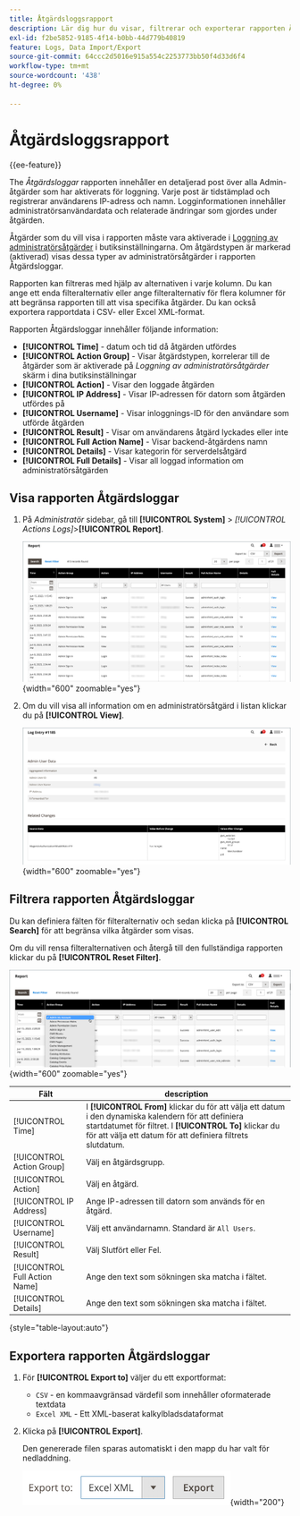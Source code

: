 ```yaml
---
title: Åtgärdsloggsrapport
description: Lär dig hur du visar, filtrerar och exporterar rapporten Åtgärdslogg, som innehåller en detaljerad beskrivning av alla loggaktiverade administratörsåtgärder.
exl-id: f2be5852-9185-4f14-b0bb-44d779b40819
feature: Logs, Data Import/Export
source-git-commit: 64ccc2d5016e915a554c2253773bb50f4d33d6f4
workflow-type: tm+mt
source-wordcount: '438'
ht-degree: 0%

---
```


# Åtgärdsloggsrapport

{{ee-feature}}

The _Åtgärdsloggar_ rapporten innehåller en detaljerad post över alla Admin-åtgärder som har aktiverats för loggning. Varje post är tidstämplad och registrerar användarens IP-adress och namn. Logginformationen innehåller administratörsanvändardata och relaterade ändringar som gjordes under åtgärden.

Åtgärder som du vill visa i rapporten måste vara aktiverade i [Loggning av administratörsåtgärder](action-log.md) i butiksinställningarna. Om åtgärdstypen är markerad (aktiverad) visas dessa typer av administratörsåtgärder i rapporten Åtgärdsloggar.

Rapporten kan filtreras med hjälp av alternativen i varje kolumn. Du kan ange ett enda filteralternativ eller ange filteralternativ för flera kolumner för att begränsa rapporten till att visa specifika åtgärder. Du kan också exportera rapportdata i CSV- eller Excel XML-format.

Rapporten Åtgärdsloggar innehåller följande information:

- **[!UICONTROL Time]** - datum och tid då åtgärden utfördes
- **[!UICONTROL Action Group]** - Visar åtgärdstypen, korrelerar till de åtgärder som är aktiverade på _Loggning av administratörsåtgärder_ skärm i dina butiksinställningar
- **[!UICONTROL Action]** - Visar den loggade åtgärden
- **[!UICONTROL IP Address]** - Visar IP-adressen för datorn som åtgärden utfördes på
- **[!UICONTROL Username]** - Visar inloggnings-ID för den användare som utförde åtgärden
- **[!UICONTROL Result]** - Visar om användarens åtgärd lyckades eller inte
- **[!UICONTROL Full Action Name]** - Visar backend-åtgärdens namn
- **[!UICONTROL Details]** - Visar kategorin för serverdelsåtgärd
- **[!UICONTROL Full Details]** - Visar all loggad information om administratörsåtgärden

## Visa rapporten Åtgärdsloggar

1. På _Administratör_ sidebar, gå till **[!UICONTROL System]** > _[!UICONTROL Actions Logs]_>**[!UICONTROL Report]**.

   ![Åtgärdsloggar](./assets/action-log-report.png){width="600" zoomable="yes"}

1. Om du vill visa all information om en administratörsåtgärd i listan klickar du på **[!UICONTROL View]**.

   ![Information om loggpost för åtgärd](./assets/action-log-report-view.png){width="600" zoomable="yes"}

## Filtrera rapporten Åtgärdsloggar

Du kan definiera fälten för filteralternativ och sedan klicka på **[!UICONTROL Search]** för att begränsa vilka åtgärder som visas.

Om du vill rensa filteralternativen och återgå till den fullständiga rapporten klickar du på **[!UICONTROL Reset Filter]**.

![Rapportfilter för åtgärdslogg](./assets/action-log-report-filters.png){width="600" zoomable="yes"}

| Fält | description |
|--- |--- |
| [!UICONTROL Time] | I **[!UICONTROL From]** klickar du för att välja ett datum i den dynamiska kalendern för att definiera startdatumet för filtret. I **[!UICONTROL To]** klickar du för att välja ett datum för att definiera filtrets slutdatum. |
| [!UICONTROL Action Group] | Välj en åtgärdsgrupp. |
| [!UICONTROL Action] | Välj en åtgärd. |
| [!UICONTROL IP Address] | Ange IP-adressen till datorn som används för en åtgärd. |
| [!UICONTROL Username] | Välj ett användarnamn. Standard är `All Users`. |
| [!UICONTROL Result] | Välj Slutfört eller Fel. |
| [!UICONTROL Full Action Name] | Ange den text som sökningen ska matcha i fältet. |
| [!UICONTROL Details] | Ange den text som sökningen ska matcha i fältet. |

{style="table-layout:auto"}

## Exportera rapporten Åtgärdsloggar

1. För **[!UICONTROL Export to]** väljer du ett exportformat:

   - `CSV` - en kommaavgränsad värdefil som innehåller oformaterade textdata
   - `Excel XML` - Ett XML-baserat kalkylbladsdataformat

1. Klicka på **[!UICONTROL Export]**.

   Den genererade filen sparas automatiskt i den mapp du har valt för nedladdning.

   ![Export av åtgärdsloggar](./assets/action-log-report-export.png){width="200"}
